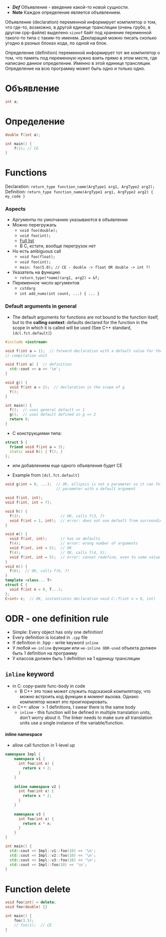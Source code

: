 - _**Def**_ Объявление - введение какой-то новой сущности.
- **Note** Каждое определение является объявлением.

Объявление (declaration) переменной информирует компилятор о том, что где-то, возможно, в другой единице трансляции (очень грубо, в другом cpp-файле) выделено `sizeof` байт под хранение переменной такого-то типа с таким-то именем. Деклараций можно писать сколько угодно в разных блоках кода, по одной на блок.

Определение (definition) переменной информирует тот же компилятор о том, что память под переменную нужно взять прямо в этом месте, где написано данное определение. Именно в этой единице трансляции. Определение на всю программу может быть одно и только одно.
# Объявление
```cpp
int a;
```

# Определение
```cpp
double f(int a);

int main() {
	f(1); // CE
}
```

# Functions
Declaration: `return_type function_name(ArgType1 arg1, ArgType2 arg2);`
Definition: `return_type function_name(ArgType1 arg1, ArgType2 arg2) { my_code }`
### Aspects
- Аргументы по умолчанию указываются в объявлении
- Можно перегружать
	- `void foo(double);`
	- `void foo(int);`
	- [Full list](https://en.cppreference.com/w/cpp/language/overload_resolution)
	- В C, кстати, вообще перегрузок нет
- Но есть ambiguous call
	- `void foo(float);`
	- `void foo(int);`
	- `main: foo(5.0); // CE - double -> float OR double -> int ?!`
- Указатель на функцию
	- `return_type(*name)(arg1, arg2) = &f;`
- Переменное число аргументов
	- `cstdarg`
	- `int add_nums(int count, ...) { ... }`

### Default arguments in general
- The default arguments for functions are not bound to the function itself, but to the **calling context**: defaults declared for the function in the scope in which it is called will be used (See C++ standard, `[dcl.fct.default]`) 

```cpp
#include <iostream>

void f(int a = 1);  // forward declaration with a default value for the
// compilation unit

void f(int a) {  // definition
  std::cout << a << '\n';
}

void g() {
  void f(int a = 2);  // declaration in the scope of g
  f();
}

int main() {
  f();  // uses general default => 1
  g();  // uses default defined in g => 2
  return 0;
}
```

- С конструкциями типа:
```cpp
struct S {
  friend void f(int a = 3);
  static void h() { f(); }
};
```
- или добавлением еще одного объявления будет CE

- Example from `[dcl.fct.default]`
```cpp
void g(int = 0, ...);  // OK, ellipsis is not a parameter so it can follow a
                       // parameter with a default argument

void f(int, int);
void f(int, int = 7);

void h() {
  f(3);                  // OK, calls f(3, 7)
  void f(int = 1, int);  // error: does not use default from surrounding scope
}

void m() {
  void f(int, int);      // has no defaults
  f(4);                  // error: wrong number of arguments
  void f(int, int = 5);  // OK
  f(4);                  // OK, calls f(4, 5);
  void f(int, int = 5);  // error: cannot redefine, even to same value
}
void n() {
  f(6);  // OK, calls f(6, 7)
}
template <class... T>
struct C {
  void f(int n = 0, T...);
};
C<int> c;  // OK, instantiates declaration void C::f(int n = 0, int)
```

# ODR - one definition rule

- Simple: Every object has only one definition!
- Every definition is located in `.cpp` file
- If definition in .hpp - write keyword `inline`
- У любой `не-inline` функции или `не-inline ODR-used` объекта должен быть 1 definition на программу
- У классов должен быть 1 definition на 1 единицу трансляции

## `inline` keyword

- in C: copy-paste func-body in code
	- В C++ это тоже может служить подсказкой компилятору, что можно встроить код функции в момент вызова. Однако компилятор может это проигнорировать.
- in C++: allow $>1$ definitions, I swear there is the same body
	- `inline` - this function will be defined in multiple translation units, don't worry about it. The linker needs to make sure all translation units use a single instance of the variable/function.

#### inline namespace
- allow call function in 1-level up
```cpp
namespace Impl {
	namespace v1 {
	  int foo(int x) {
	    return x + 2;
	  }
	}
	
	inline namespace v2 {
	  int foo(int x) {
	    return x * 2;
	  }
	}
	
	namespace v3 {
	  int foo(int x) {
	    return x * x;
	  }
	}
}

int main() {
  std::cout << Impl::v1::foo(10) << '\n';
  std::cout << Impl::v2::foo(10) << '\n';
  std::cout << Impl::v3::foo(10) << '\n';
  std::cout << Impl::foo(10) << '\n';
}
```

# Function delete
```cpp
void foo(int) = delete;
void foo(double) {}

int main() {
	foo(3.5);
	// foo(1);  // CE
}
```
